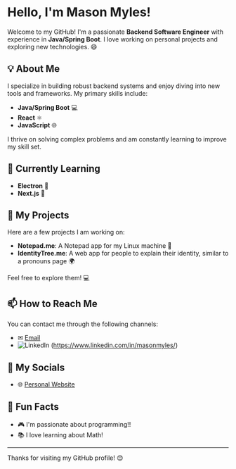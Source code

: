 # Hello, I'm Mason Myles!

Welcome to my GitHub! I'm a passionate **Backend Software Engineer** with experience in **Java/Spring Boot**. I love working on personal projects and exploring new technologies. 😄

## 💡 About Me

I specialize in building robust backend systems and enjoy diving into new tools and frameworks. My primary skills include:

- **Java/Spring Boot** 💻
- **React** ⚛️
- **JavaScript** 🌐

I thrive on solving complex problems and am constantly learning to improve my skill set.

## 🌱 Currently Learning

- **Electron** 🔨
- **Next.js** 🚀

## 💼 My Projects

Here are a few projects I am working on:

- **Notepad.me**: A Notepad app for my Linux machine 📝
- **IdentityTree.me**: A web app for people to explain their identity, similar to a pronouns page 🌍

Feel free to explore them! 💻

## 📫 How to Reach Me

You can contact me through the following channels:

- ✉ [Email](mailto:mylesmasonn@gmail.com)
- ![LinkedIn](https://upload.wikimedia.org/wikipedia/commons/0/01/LinkedIn_Logo_2013.png)
(https://www.linkedin.com/in/masonmyles/)

## 🔗 My Socials

- 🌐 [Personal Website](https://masonmyles.vercel.app/)

## 📝 Fun Facts

- 🎮 I'm passionate about programming!!
- 📚 I love learning about Math!

---

Thanks for visiting my GitHub profile! 😊
